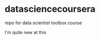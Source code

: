 datasciencecoursera
===================

repo for data scientist toolbox course

I'm quite new at this
